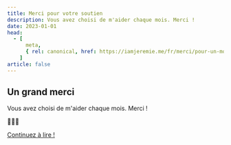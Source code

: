```yaml
---
title: Merci pour votre soutien
description: Vous avez choisi de m'aider chaque mois. Merci !
date: 2023-01-01
head:
  - [
      meta,
      { rel: canonical, href: https://iamjeremie.me/fr/merci/pour-un-mois/ },
    ]
article: false
---
```


## Un grand merci

Vous avez choisi de m'aider chaque mois. Merci !

💖💖💖

[Continuez à lire !](../article)

